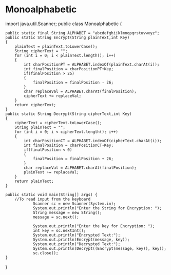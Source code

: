 # Monoalphabetic
import java.util.Scanner;
public class Monoalphabetic {
	
	public static final String ALPHABET = "abcdefghijklmnopqrstuvwxyz";
	public static String Encrypt(String plainText,int Key)
	{
		plainText = plainText.toLowerCase();
		String cipherText = "";
		for (int i = 0; i < plainText.length(); i++)
        {
            int charPositionPT = ALPHABET.indexOf(plainText.charAt(i)); 
            int finalPosition = charPositionPT+Key;
            if(finalPosition > 25)
            {
            	finalPosition = finalPosition - 26;  
            }
            char replaceVal = ALPHABET.charAt(finalPosition);
            cipherText += replaceVal; 
        }		
		return cipherText;		
	}
	public static String Decrypt(String cipherText,int Key)
	{ 
		cipherText = cipherText.toLowerCase();
		String plainText = "";
		for (int i = 0; i < cipherText.length(); i++)
        {
            int charPositionCT = ALPHABET.indexOf(cipherText.charAt(i));
            int finalPosition = charPositionCT-Key;
            if(finalPosition < 0)
            {
            	finalPosition = finalPosition + 26;
            }
            char replaceVal = ALPHABET.charAt(finalPosition);
            plainText += replaceVal;
        }		
		return plainText;		
	}
	
	public static void main(String[] args) {
		//To read input from the keyboard
				Scanner sc = new Scanner(System.in);
				System.out.println("Enter the String for Encryption: ");
				String message = new String();	
				message = sc.next();
				
				System.out.println("Enter the key for Encryption: ");
				int key = sc.nextInt();
				System.out.println("Encrypted Text:");
				System.out.println(Encrypt(message, key));
				System.out.println("Decrypted Text:");
				System.out.println(Decrypt((Encrypt(message, key)), key));
				sc.close();
	}

}

